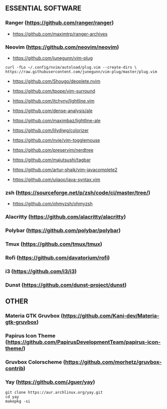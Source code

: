 ## ESSENTIAL SOFTWARE
### Ranger (https://github.com/ranger/ranger)
- https://github.com/maximtrp/ranger-archives

### Neovim (https://github.com/neovim/neovim)
- https://github.com/junegunn/vim-plug
```
curl -fLo ~/.config/nvim/autoload/plug.vim --create-dirs \
https://raw.githubusercontent.com/junegunn/vim-plug/master/plug.vim
```
- https://github.com/Shougo/deoplete.nvim

- https://github.com/tpope/vim-surround

- https://github.com/itchyny/lightline.vim

- https://github.com/dense-analysis/ale

- https://github.com/maximbaz/lightline-ale

- https://github.com/lilydjwg/colorizer

- https://github.com/nvie/vim-togglemouse

- https://github.com/preservim/nerdtree

- https://github.com/majutsushi/tagbar

- https://github.com/artur-shaik/vim-javacomplete2

- https://github.com/uiiaoo/java-syntax.vim

### zsh (https://sourceforge.net/p/zsh/code/ci/master/tree/)
- https://github.com/ohmyzsh/ohmyzsh

### Alacritty (https://github.com/alacritty/alacritty)

### Polybar (https://github.com/polybar/polybar)

### Tmux (https://github.com/tmux/tmux)

### Rofi (https://github.com/davatorium/rofi)

### i3 (https://github.com/i3/i3)

### Dunst (https://github.com/dunst-project/dunst)

## OTHER

### Materia GTK Gruvbox (https://github.com/Kani-dev/Materia-gtk-gruvbox)

### Papirus Icon Theme (https://github.com/PapirusDevelopmentTeam/papirus-icon-theme/)

### Gruvbox Colorscheme (https://github.com/morhetz/gruvbox-contrib)

### Yay (https://github.com/Jguer/yay)
```
git clone https://aur.archlinux.org/yay.git
cd yay
makepkg -si
```
